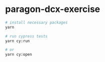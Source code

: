 # paragon-dcx-exercise

```bash
# install necessary packages
yarn

# run cypress tests
yarn cy:run

# or
yarn cy:open
```
